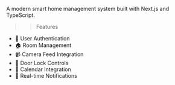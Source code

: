 A modern smart home management system built with Next.js and TypeScript.

>>Features

- 🔐 User Authentication
- 🏠 Room Management
- 📹 Camera Feed Integration
- 🚪 Door Lock Controls
- 📅 Calendar Integration
- 🔔 Real-time Notifications
 
